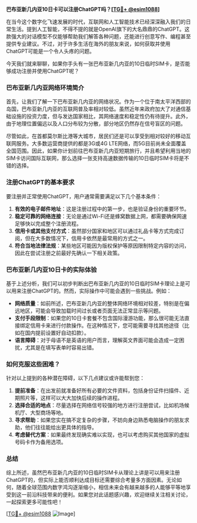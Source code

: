 **巴布亚新几内亚10日卡可以注册ChatGPT吗？[[TG💪+ @esim1088](https://t.me/s/esim1088)]**

在当今这个数字化飞速发展的时代，互联网和人工智能技术已经深深融入我们的日常生活。提到人工智能，不得不提的就是OpenAI旗下的大名鼎鼎的ChatGPT。这款强大的对话模型不仅能够帮助我们解答各种问题，还能进行创意写作、编程甚至提供专业建议。不过，对于许多生活在海外的朋友来说，如何获取并使用ChatGPT可能是一个令人头疼的问题。

今天我们就来聊聊，如果你手头有一张巴布亚新几内亚的10日临时SIM卡，是否能够成功注册并使用ChatGPT呢？

### 巴布亚新几内亚网络环境简介

首先，让我们了解一下巴布亚新几内亚的网络状况。作为一个位于南太平洋西部的岛国，巴布亚新几内亚的互联网普及率相对较低。虽然近年来政府加大了对通信基础设施的投资力度，但与发达国家相比，其网络速度和稳定性仍有待提升。此外，由于地理位置偏远以及人口分布较为分散，部分地区仍然存在信号盲区的问题。

尽管如此，在首都莫尔斯比港等大城市，居民们还是可以享受到相对较好的移动互联网服务。大多数运营商提供的都是3G或4G LTE网络，而5G目前尚未全面覆盖全国范围。因此，如果你计划前往巴布亚新几内亚短期旅行，并且希望利用当地的SIM卡访问国际互联网，那么选择一张支持高速数据传输的10日临时SIM卡将是不错的选择。

### 注册ChatGPT的基本要求

要注册并正常使用ChatGPT，用户通常需要满足以下几个基本条件：

1. **有效的电子邮件地址**：这是注册过程中的第一步，也是验证身份的重要环节。
2. **稳定可靠的网络连接**：无论是通过Wi-Fi还是蜂窝数据上网，都需要确保网速足够快以完成整个注册流程。
3. **信用卡或其他支付方式**：虽然部分国家和地区可以通过礼品卡等方式完成订阅，但在大多数情况下，信用卡依然是最常用的方式之一。
4. **符合当地法律法规**：某些地区可能因为版权保护等原因限制特定内容的访问，因此在尝试注册之前最好先确认一下相关政策。

### 巴布亚新几内亚10日卡的实际体验

基于上述分析，我们可以初步判断出巴布亚新几内亚的10日临时SIM卡理论上是可以用来注册ChatGPT的。然而，实际操作中可能会遇到一些挑战。例如：

- **网络质量**：如前所述，巴布亚新几内亚的整体网络环境相对较差，特别是在偏远地区，可能会导致加载时间过长或者页面无法正常显示等问题。
- **支付手段限制**：如果您的10日卡套餐不包含国际漫游功能，那么很可能无法直接绑定信用卡来进行付款操作。在这种情况下，您可能需要寻找其他途径（比如在国内提前设置好自动扣款）。
- **语言障碍**：对于母语不是英语的用户而言，理解英文界面可能会造成一定困扰，尤其是在填写表单时容易出错。

### 如何克服这些困难？

针对以上提到的各种潜在障碍，以下几点建议或许能帮到您：

1. **提前准备**：在出发前就准备好所有必要的文件资料，包括身份证件扫描件、近期照片等，这样可以大大加快后续的操作进程。
2. **选择合适的地点**：尽量选择在网络信号较强的地方进行注册尝试，比如机场候机厅、大型商场等地。
3. **寻求帮助**：如果您实在搞不定复杂的步骤，不妨向身边熟悉电脑操作的朋友求助，他们往往能给出更具体的指导。
4. **考虑替代方案**：如果最终发现确实难以实现，也可以考虑购买其他国家的虚拟号码卡作为备用选项。

### 总结

综上所述，虽然巴布亚新几内亚的10日临时SIM卡从理论上讲是可以用来注册ChatGPT的，但实际上能否顺利达成目标还需要综合考量多方面因素。无论如何，随着全球范围内数字鸿沟逐渐缩小，相信未来会有越来越多的人能够平等地享受到这一前沿科技带来的便利。如果您对此话题感兴趣，欢迎继续关注相关讨论，一起探索更多可能性吧！

[[TG💪+ @esim1088](https://t.me/s/esim1088) ![Image](https://i.postimg.cc/4NQfJmqS/Snipaste-2025-05-13-00-14-12.png)]